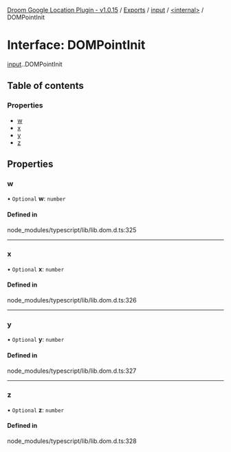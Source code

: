[Droom Google Location Plugin - v1.0.15](../README.md) / [Exports](../modules.md) / [input](../modules/input.md) / [<internal\>](../modules/input._internal_.md) / DOMPointInit

# Interface: DOMPointInit

[input](../modules/input.md).[<internal>](../modules/input._internal_.md).DOMPointInit

## Table of contents

### Properties

- [w](input._internal_.DOMPointInit.md#w)
- [x](input._internal_.DOMPointInit.md#x)
- [y](input._internal_.DOMPointInit.md#y)
- [z](input._internal_.DOMPointInit.md#z)

## Properties

### w

• `Optional` **w**: `number`

#### Defined in

node_modules/typescript/lib/lib.dom.d.ts:325

___

### x

• `Optional` **x**: `number`

#### Defined in

node_modules/typescript/lib/lib.dom.d.ts:326

___

### y

• `Optional` **y**: `number`

#### Defined in

node_modules/typescript/lib/lib.dom.d.ts:327

___

### z

• `Optional` **z**: `number`

#### Defined in

node_modules/typescript/lib/lib.dom.d.ts:328
